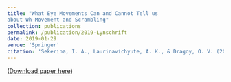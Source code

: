 ```yaml
---
title: "What Eye Movements Can and Cannot Tell us
about Wh-Movement and Scrambling"
collection: publications
permalink: /publication/2019-Lynschrift
date: 2019-01-29
venue: 'Springer'
citation: 'Sekerina, I. A., Laurinavichyute, A. K., & Dragoy, O. V. (2019). &quot;What eye movements can and cannot tell us about Wh-movement and Scrambling.&quot;  In: Carlson K., Clifton, Jr. C., Fodor J. (eds) Grammatical Approaches to Language Processing. Studies in Theoretical Psycholinguistics, vol 48. Springer, Cham'
---
```

([Download paper here](https://annlaurin.github.io/files/WhMovement.pdf))
